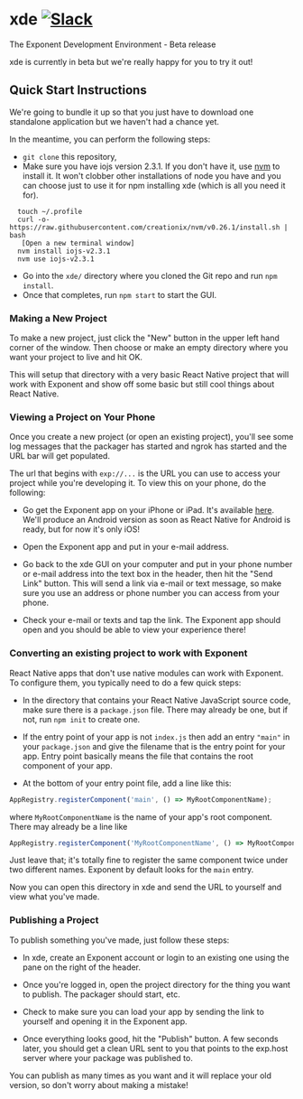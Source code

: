 # xde [![Slack](http://slack.exponentjs.com/badge.svg)](http://slack.exponentjs.com)
The Exponent Development Environment - Beta release

xde is currently in beta but we're really happy for you to try it out!


## Quick Start Instructions

We're going to bundle it up so that you just have to download one standalone application but we haven't had a chance yet.

In the meantime, you can perform the following steps:
  * `git clone` this repository,
  * Make sure you have iojs version 2.3.1. If you don't have it, use [nvm]( https://github.com/creationix/nvm) to install it. It won't clobber other installations of node you have and you can choose just to use it for npm installing xde (which is all you need it for).

```shell
  touch ~/.profile
  curl -o- https://raw.githubusercontent.com/creationix/nvm/v0.26.1/install.sh | bash
   [Open a new terminal window]
  nvm install iojs-v2.3.1
  nvm use iojs-v2.3.1
```

  * Go into the `xde/` directory where you cloned the Git repo and run `npm install`.
  * Once that completes, run `npm start` to start the GUI.

### Making a New Project

To make a new project, just click the "New" button in the upper left hand corner of the window. Then choose or make an empty directory where you want your project to live and hit OK.

This will setup that directory with a very basic React Native project that will work with Exponent and show off some basic but still cool things about React Native.

### Viewing a Project on Your Phone

Once you create a new project (or open an existing project), you'll see some log messages that the packager has started and ngrok has started and the URL bar will get populated.

The url that begins with `exp://...` is the URL you can use to access your project while you're developing it. To view this on your phone, do the following:

  * Go get the Exponent app on your iPhone or iPad. It's available [here](https://itunes.com/apps/exponent). We'll produce an Android version as soon as React Native for Android is ready, but for now it's only iOS!

  * Open the Exponent app and put in your e-mail address.

  * Go back to the xde GUI on your computer and put in your phone number or e-mail address into the text box in the header, then hit the "Send Link" button. This will send a link via e-mail or text message, so make sure you use an address or phone number you can access from your phone.

  * Check your e-mail or texts and tap the link. The Exponent app should open and you should be able to view your experience there!

### Converting an existing project to work with Exponent

React Native apps that don't use native modules can work with Exponent. To configure them, you typically need to do a few quick steps:

  * In the directory that contains your React Native JavaScript source code, make sure there is a `package.json` file. There may already be one, but if not, run `npm init` to create one.

  * If the entry point of your app is not `index.js` then add an entry `"main"` in your `package.json` and give the filename that is the entry point for your app. Entry point basically means the file that contains the root component of your app.

  * At the bottom of your entry point file, add a line like this:

  ```js
  AppRegistry.registerComponent('main', () => MyRootComponentName);
  ```

  where `MyRootComponentName` is the name of your app's root component. There may already be a line like

  ```js
  AppRegistry.registerComponent('MyRootComponentName', () => MyRootComponentName);
  ```

  Just leave that; it's totally fine to register the same component twice under two different names. Exponent by default looks for the `main` entry.

  Now you can open this directory in xde and send the URL to yourself and view what you've made.

### Publishing a Project

To publish something you've made, just follow these steps:

  * In xde, create an Exponent account or login to an existing one using the pane on the right of the header.

  * Once you're logged in, open the project directory for the thing you want to publish. The packager should start, etc.

  * Check to make sure you can load your app by sending the link to yourself and opening it in the Exponent app.

  * Once everything looks good, hit the "Publish" button. A few seconds later, you should get a clean URL sent to you that points to the exp.host server where your package was published to.

You can publish as many times as you want and it will replace your old version, so don't worry about making a mistake!

